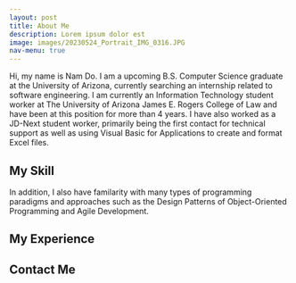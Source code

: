 ```yaml
---
layout: post
title: About Me
description: Lorem ipsum dolor est
image: images/20230524_Portrait_IMG_0316.JPG
nav-menu: true
---
```


Hi, my name is Nam Do. I am a upcoming B.S. Computer Science graduate at the University of Arizona, currently searching an internship related to software engineering. I am currently an Information Technology student worker at The University of Arizona James E. Rogers College of Law and have been at this position for more than 4 years. I have also worked as a JD-Next student worker, primarily being the first contact for technical support as well as using Visual Basic for Applications to create and format Excel files.

## My Skill

In addition, I also have familarity with many types of programming paradigms and approaches such as the Design Patterns of Object-Oriented Programming and Agile Development.

## My Experience

## Contact Me
